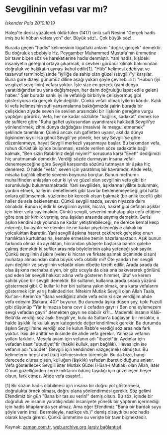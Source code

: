 # Sevgilinin vefası var mı?

*İskender Pala 2010.10.19*

<td class="columnist-detail">
<p>Halep'te derisi yüzülerek öldürtülen (1417) ünlü sufi Nesimi "Gerçek hadîs imiş bu ki hûbun vefası yoh" der. Büyük söz!.. Çok büyük söz!..</p>
<p><p> Burada geçen "hadîs" kelimesinin lügattaki anlamı "doğru, gerçek" demektir. Bu doğruluk sebebiyle Hz. Peygamber Muhammed Mustafa'nın ümmetine bir tavır biçen söz ve hareketlerine hadis denmiştir. Yani hadis, kişideki insaniyetin gereğini ortaya çıkarmak, o cevheri görünür kılmak bakımından doğruluk ve hakikatin aynası kabul edilir[1]. "Hûb" kelimesi edebiyat ve tasavvuf terminolojisinde "iyiliğe de sahip olan güzel (sevgili)"yi karşılar. Buna göre dizeyi günümüz diline aşağı yukarı şöyle çevirebiliriz: "Hûbun (iyi ve güzel sevgilinin) vefası yoktur. İşte size en gerçek (yani dünya yaratıldığından bu yana değişmeyen, her daim doğruluğu ispat edile gelen) haber." Şair burada sanki iyi ile vefalılığı birbiriyle çelişiyormuş gibi gösteriyorsa da gerçek öyle değildir. Çünkü vefalı olmak iyilerin kârıdır. Kaldı ki vefa kelimesinin sufi yansımalarına baktığımızda şairin burada bir çelişkiden ziyade seven ile sevilen arasındaki bir ilişkinin gereğine vurgu yaptığını görürüz. Vefa, her ne kadar sözlükte "bağlılık, sadakat" demek ise de sufilere göre "Ruhu gaflet uykusundan uyandırarak hakikatli Sevgili'ye yönlendirmek; zihni dünya dağdağası (masiva) ile meşgul etmemek" şeklinde tanımlanır. Çünkü ancak ruh gafletten uyanır, akıl da dünya ilgisinden sıyrılırsa gönül Sevgili'ye yönelir, her şey Sevgili'ye göre düzenlenmeye, hayat Sevgili merkezli yaşanmaya başlar. Bu bakımdan vefa, ruhun dürüstlük içinde bulunması, ezelde verilen söze sadakatle bağlı kalmak, "Ben sizin Rabb'iniz değil miyim?" sorusuna karşı "Evet!" dediğimizi hiç unutmamak demektir. Verdiği sözde durmayan insana vefalı denemeyeceğine göre Sevgili karşısında sözünü tutmayan bir âşıka hiç denemez. O halde "vefa", seven için yaratılmış bir kavramdır. Ahde vefa, misaka bağlılık elbette sevenin boynuna borçtur. Bunun mefhum-ı muhalifinden anlaşılan odur ki iyi ve güzel olan sevgilinin vefa gibi bir sorumluluğu bulunmamaktadır. Yani sevgiliden, âşıklarına iyilikte bulunmak, yardım etmek, hallerini denetlemek gibi tavırlar beklenemeyeceği gibi hatta onlara gülümsemek, yüzlerine bir kerecik olsun bakmak (bir anlık tecelli) gibi haller de asla beklenemez. Çünkü sevgili nazda, seven niyazda daim olmalıdır. Bunun içindir ki sevgilinin ayrılık, hicran, hasret gibi cefaları âşıklar için birer vefa sayılmalıdır. Çünkü sevgili, sevenini muhatap alıp cefa ettiğine göre ona bir kimlik vermiş, onu âşıkları arasında saymış demektir. Gerisi âşıkın kendini aşk yolunda ne kadar yetiştirebileceği, ne derece kemal kesp edeceği, bu ayrılık ve elemler ile ne kadar pişebileceğiyle alakalı bir yolculuktan ibarettir. Yani sevgili âşıkına hasret çektirerek gerçekte onun hamlıktan kurtulmasına, kemale ermesine zemin hazırlamaktadır. Âşık bunun farkında olmaz da ayrılıktan, hicrandan şikâyete başlarsa hamlık galebe çalmış demektir ki sufiler arasında böylelerinin aşka yeteneği yok sayılır. Çünkü sevgilinin âşıkını (velev ki hicran ve firkate salmak biçiminde olsun) muhatap almasından daha büyük vefa olabilir mi? Öte yandan her sevgili aynı değildir ve sevgilinin vefadâr olanı elbette tercih edilir. Arada sırada da olsa âşıkına merhaba diyen, bir göz ucuyla da olsa ona bakıvererek gönlünü şad eden bir sevgili hakikat adına vefa gösteren himmet, lütuf ve kerem sahibi yüce bir sevgili demektir. Bir sultanın, kullarına arada sırada yüzünü göstermesi gibi. O kullar ki her biri sultana yakın olmak, ona karşı vefalarını göstermek için yarış halindedirler. Nitekim Mutlak Sevgili olan Allah Taala, Kur'an-ı Kerim'de "Bana verdiğiniz ahde vefa edin ki size verdiğim ahde vefa edeyim (Bakara, 40)" buyurur. Bu durumda âşıka düşen şey, tıpkı Fuzulî gibi düşünüp "Yâr kılmazsa bana cevr ü cefadan gayrı / Ben ona eylemezem sevgi vefadan gayrı" demekten gayrı ne olabilir ki?!... Mademki insanın Kâlû-Belâ'da verdiği söz âşıkı Sevgili'ye, kulu da Sultan'a bağlayan bir misaktır, o halde âşıklık ile kulluk aynı kategoride değerlendirilmek gerekir. Bu durumda âşıkın Sevgili'sine verdiği söz ile kulun Rabb'e verdiği söz arasında fark yoktur. İkisi de ahittir ve ikisinde de ahde vefa gerekir. Yalnızca vefanın yolları farklıdır. Mesela avam için vefanın adı "ibadet"tir. Aydınlar için vefadan kasıt "ubudiyet"tir (hakiki kulluk, aşırı bağlılık). Havas için ise vefanın adı "ubûdet" (Sevgili için kendinden vazgeçmek) olmuştur. Bu kelimelerin hepsi abd (kul) kelimesinden türemiştir. Bu da bize, hangi derecede olursa olsun, kulluğun (âşıklık) vefadan ibaret olduğunu anlatır. Vefa gösterilecek Sevgili ister Mutlak Güzel (Hüsn-i Mutlak) olan Allah, ister O'nun güzelliğinden zerre miktarını ödünç taşıdığı için güzelleşen beşer olsun, fark etmez. Ahde vefa esastır!..
<p>[1] Bir sözün hadis olabilmesi için insana bir doğru yol göstermesi, doğrulukta örnek olması, doğru olana yönlendirmesi gerekir. Söz gelimi Efendimiz bir gün "Bana bir tas su verin!" demiş olsun. Bu söz, içinde bir doğruluk ve insanın yaratılışındaki insaniyete yönelik bir yaptırım içermediği için hadis kitaplarında yer almaz. Ama eğer Efendimiz "Bana bir bardak suyu şöyle verin (msl. Besmeleyle, nazikçe vb.)" demiş olsaydı bu söz hadis olarak kayda girerdi. Çünkü ümmetine su verişte bir tavır biçmektedir. </p>
<a href="http://web.archive.org/web/20101205152930/mailto:i.pala@zaman.com.tr">
</a></p></p></td>

Kaynak: [zaman.com.tr](http://zaman.com.tr/yazar.do?yazino=1041953), [web.archive.org (arşiv bağlantısı)](http://web.archive.org/web/20101205152930/http://www.zaman.com.tr:80/yazar.do?yazino=1041953)
